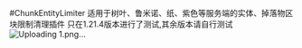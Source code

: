 #ChunkEntityLimiter
适用于树叶、鲁米诺、纸、紫色等服务端的实体、掉落物区块限制清理插件
只在1.21.4版本进行了测试,其余版本请自行测试
![Uploading 1.png…]()
